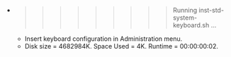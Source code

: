 * >>>>>>>>> Running inst-std-system-keyboard.sh ...
  * Insert keyboard configuration in Administration menu.
  * Disk size = 4682984K. Space Used = 4K. Runtime = 00:00:00:02.
